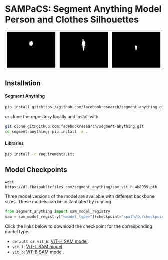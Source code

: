 # SAMPaCS: Segment Anything Model Person and Clothes Silhouettes 

<table>
 <tr>
  <td align="center"><img src="assets/shirt.gif" width="100%" height="auto" /></td>
  <td align="center"><img src="assets/person.gif" width="100%" height="auto" /></td>
  <td align="center"><img src="assets/pant.gif" width="100%" height="auto" /></td>
 </tr>
</table>

## Installation

#### Segment Anything
```bash
pip install git+https://github.com/facebookresearch/segment-anything.git
```
or clone the repository locally and install with
```bash
git clone git@github.com:facebookresearch/segment-anything.git
cd segment-anything; pip install -e .
```

#### Libraries
```bash
pip install -r requirements.txt
```

## Model Checkpoints

```
wget https://dl.fbaipublicfiles.com/segment_anything/sam_vit_h_4b8939.pth
```

Three model versions of the model are available with different backbone sizes. These models can be instantiated by running

```python
from segment_anything import sam_model_registry
sam = sam_model_registry["<model_type>"](checkpoint="<path/to/checkpoint>")
```

Click the links below to download the checkpoint for the corresponding model type.

- `default or vit_h`: [ViT-H SAM model](https://dl.fbaipublicfiles.com/segment_anything/sam_vit_h_4b8939.pth).
- `vit_l`: [ViT-L SAM model](https://dl.fbaipublicfiles.com/segment_anything/sam_vit_l_0b3195.pth).
- `vit_b`: [ViT-B SAM model](https://dl.fbaipublicfiles.com/segment_anything/sam_vit_b_01ec64.pth).

## 